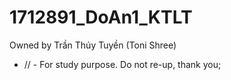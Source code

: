 # 1712891_DoAn1_KTLT
Owned by Trần Thúy Tuyền (Toni Shree)
- // -
For study purpose.
Do not re-up, thank you;
